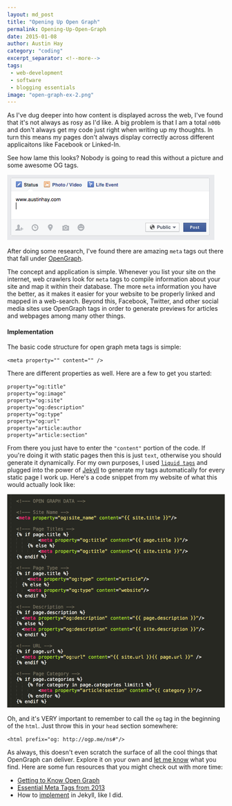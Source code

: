 ```yaml
---
layout: md_post
title: "Opening Up Open Graph"
permalink: Opening-Up-Open-Graph
date: 2015-01-08
author: Austin Hay
category: "coding"
excerpt_separator: <!--more-->
tags:
 - web-development
 - software
 - blogging essentials
image: "open-graph-ex-2.png"
---
```


As I've dug deeper into how content is displayed across the web, I've found that it's not always as rosy as I'd like. A big problem is that I am a total ```n00b``` and don't always get my code just right when writing up my thoughts. In turn this means my pages don't always display correctly across different applicaitons like Facebook or Linked-In. 

<!--more-->

See how lame this looks? Nobody is going to read this without a picture and some awesome OG tags.

![alt text](/images/blogs/open-graph-ex-1.png)

After doing some research, I've found there are amazing ```meta``` tags out there that fall under [OpenGraph](http://ogp.me/).

The concept and application is simple. Whenever you list your site on the internet, web crawlers look for ```meta``` tags to compile information about your site and map it within their database. The more ```meta``` information you have the better, as it makes it easier for your website to be properly linked and mapped in a web-search. Beyond this, Facebook, Twitter, and other social media sites use OpenGraph tags in order to generate previews for articles and webpages among many other things. 

#### Implementation ####

The basic code structure for open graph meta tags is simple:

    <meta property="" content="" />
    
There are different properties as well. Here are a few to get you started:

    property="og:title"
    property="og:image" 
    property="og:site"
    property="og:description"
    property="og:type"
    property="og:url"
    property="article:author
    property="article:section"

From there you just have to enter the ```"content"``` portion of the code. If you're doing it with static pages then this is just ```text```, otherwise you should generate it dynamically. For my own purposes, I used [```liquid tags```](http://docs.shopify.com/themes/liquid-documentation/basics) and plugged into the power of [Jekyll](http://jekyllrb.com/) to generate my tags automatically for every static page I work up. Here's a code snippet from my website of what this would actually look like:

![alt text](/images/blogs/open-graph-ex-2.png)

Oh, and it's VERY important to remember to call the ```og``` tag in the beginning of the ```html```. Just throw this in your ```head``` section somewhere:

    <html prefix="og: http://ogp.me/ns#"/>

As always, this doesn't even scratch the surface of all the cool things that OpenGraph can deliver. Explore it on your own and [let me know](http://www.austinhay.com/contact) what you find. Here are some fun resources that you might check out with more time:

* [Getting to Know Open Graph](https://www.gavick.com/blog/controlling-facebook-link-previews-and-getting-to-know-open-graph)
* [Essential Meta Tags from 2013](http://www.iacquire.com/blog/18-meta-tags-every-webpage-should-have-in-2013)
* How to [implement](http://davidensinger.com/2013/04/adding-open-graph-tags-to-jekyll/) in Jekyll, like I did.







 
